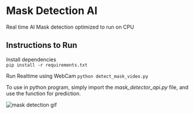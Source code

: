 #  Mask Detection AI

Real time AI Mask detection optimized to run on CPU

## Instructions to Run
Install dependencies  
```	pip install -r requirements.txt ```  

Run Realtime using WebCam
``` python detect_mask_video.py ```

To use in python program, simply import the *mask_detector_api.py* file, and use the function for prediction.

![mask detection gif](https://github.com/vishnuexe/Mask-Detection/blob/master/ezgif.com-video-to-gif.gif)
